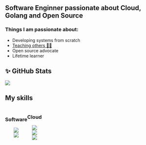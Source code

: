 ## Software Enginner passionate about Cloud, Golang and Open Source

### Things I am passionate about:

- Developing systems from scratch
- [Teaching others 👨‍🏫](http://compacompila.com/)
- Open source advocate
- Lifetime learner

## ✨ GitHub Stats

<a href="https://github.com/elC0mpa">
  <img align="top" src="https://github-readme-stats.vercel.app/api?username=elC0mpa&hide_rank=false&show_icons=true&line_height=27&count_private=true&theme=vue" />
</a>
<!-- <a href="https://github.com/elC0mpa"> -->
<!--   <img align="top" src="https://github-readme-stats.vercel.app/api/top-langs/?username=elC0mpa&hide=tex,html,css&count_private=true&theme=vue" /> -->
<!-- </a> -->

## My skills

<div style="display: flex;align-items: center">
<div style="display: flex;align-items: center; flex-direction: column">
<h3>Software</h3>
<img src="https://img.icons8.com/color/96/golang.png" />
<img src="https://img.icons8.com/color/96/nodejs.png" />
</div>
<div style="display: flex;align-items: center; flex-direction: column">
<h3>Cloud</h3>
<img src="https://img.icons8.com/color/96/amazon-web-services.png" />
<img src="https://img.icons8.com/color/96/awslambda.png" />
<img src="https://img.icons8.com/external-tal-revivo-color-tal-revivo/100/external-docker-a-set-of-coupled-software-as-a-service-logo-color-tal-revivo.png" />
</div>
</div>
